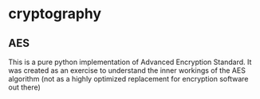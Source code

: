 # cryptography

## AES
This is a pure python implementation of Advanced Encryption Standard. It was created as an exercise to understand the inner workings of the AES algorithm (not as a highly optimized replacement for encryption software out there)